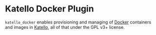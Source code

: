 # Katello Docker Plugin

```katello_docker``` enables provisioning and managing of [Docker](http://docker.com) containers and images in [Katello](http://github.com/Katello), all of that under the GPL v3+ license.
